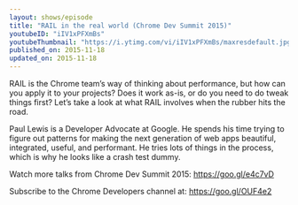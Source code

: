 ```yaml
---
layout: shows/episode
title: "RAIL in the real world (Chrome Dev Summit 2015)"
youtubeID: "iIV1xPFXmBs"
youtubeThumbnail: "https://i.ytimg.com/vi/iIV1xPFXmBs/maxresdefault.jpg"
published_on: 2015-11-18
updated_on: 2015-11-18
---
```


RAIL is the Chrome team’s way of thinking about performance, but how can you apply it to your projects? Does it work as-is, or do you need to do tweak things first? Let’s take a look at what RAIL involves when the rubber hits the road.

Paul Lewis is a Developer Advocate at Google. He spends his time trying to figure out patterns for making the next generation of web apps beautiful, integrated, useful, and performant. He tries lots of things in the process, which is why he looks like a crash test dummy.

Watch more talks from Chrome Dev Summit 2015: https://goo.gl/e4c7vD

Subscribe to the Chrome Developers channel at: https://goo.gl/OUF4e2
